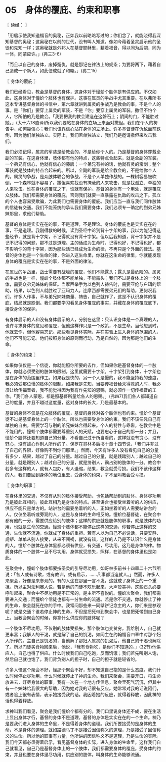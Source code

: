 # 05　身体的覆庇、约束和职事



〖 读经： 〗

「用启示使我知道福音的奥秘，正如我以前略略写过的；你们念了，就能晓得我深知基督的奥秘；这奥秘在以前的世代，没有叫人知道，像如今藉着圣灵启示他的圣徒和先知一样；这奥秘就是外邦人在基督耶稣里，藉着福音，得以同为后嗣，同为一体，同蒙应许。」(弗三3-6)

「而且以自己的身体，废掉冤仇，就是那记在律法上的规条；为要将两下，藉着自己造成一个新人，如此便成就了和睦。」(弗二15)



〖 身体的覆庇 〗

我们已经看见，教会是基督的身体，这身体对于憧蚧个肢体是有供应的。不仅如此，这身体对于憧蚧个肢体也有保护。这事在属灵的争战中尤其重要。在以弗所书这本专讲基督身体的书信中，第六章就讲到属灵的争战乃是教会的事，不是个人的事。是「你们」要穿上属灵的军装，不是「你」要穿上属灵的军装。撒但不怕个人，它所怕的乃是教会。「我要把我的教会建造在这磐石上；阴间的门，不能胜过她。」(太十六18直译)所以我们要站在身体的立场上来面对撒但。我们在个人的祷告中，如何靠信心；我们也该靠信心站在身体的立场上。许多基督徒在仇敌面前跌倒，因为他们单独站立。实际上，我们若单独站立，我们乃是邀请撒但来攻击我们。

我们必须记得，属灵的军装是给教会的，不是给你个人的。乃是基督的身体穿戴全副的军装。在这身体里，肢体都有他的特点，这些特点合起来，就是全副的军装。一个弟兄有信心，他就有信心的藤牌；一个弟兄有神的话，他就有灵的宝剑；整个军装就是肢体的特点合起来的。所以，全副的军装是给全教会的，不是给你个人的。属灵的争战，是众肢体联合的争战，不是个人单独作战的。一棵树容易被吹倒，一个森林就不容易了。撒但喜欢找没有掩蔽的人来攻击，就是找孤立、单独的人来攻击。谁在身体的覆庇之下，谁就有保护。基督的身体有一个用处，就是覆庇众肢体。我们都需要身体的覆庇，否则我们就要一直暴露在仇敌的攻击之下。孤立的个人也容易受欺骗，为此我们也需要身体的覆庇。我们应当一直与我们同作肢体的信徒有交通。我们不能笼统的承认我们需要身体，我们必须专一确定的到弟兄姊妹那里，求他们帮助。

基督的身体是实实在在的事，不是道理，不是理论。身体的覆庇也是实实在在的事，不是道理。我刚得救的时候，读到圣经中论到背十字架的事，我以为能记得这些经节，就是背十字架，不记得就没有背十字架。但以后我知道，背十字架并不是记不记得的问题，那不过是道理。主的话成为生命时，记得也好，不记得也好，都不影响你的背十字架，因为那些话已经成为生命的律，不再只是个外面的律法。基督的身体也是一个生命的律，你进入这生命里，你就在这生命的律里，你就能发现身体的覆庇是实实在在的事，不是外面的律法。

在属世的争战里，战士需要有战壕的覆庇，他们不能露头；露头是最危险的。属灵的争战也是一样，憧蚧个肢体都不能单独，不能露头；我们不过是身体上的一个肢体，需要众弟兄姊妹的保证。当摩西举手为以色列人祷告时，需要亚伦与户珥的帮助，结果，以色列人就胜过了亚玛力人。连摩西都需要弟兄们的帮助，更何况我们。许多人作事，不与弟兄姊妹商量、祷告，自己就作了，这是不认识身体的覆庇，结局就是跌倒。我们都要学习看见身体覆庇的事实，并藏在身体的覆庇底下，接受身体的保护。

有身体启示的人和没有身体启示的人，分别在这里：只认识身体是一个真理的人，也许寻求身体的意见和覆庇，但他这样作只是一个政策，不是生命。当他想到时，他就去作，但他容易忘记。那些看见身体实际，并在实验上进入身体的范围的人，他们不可能忘记。他们按照身体的原则而行动，乃是自然的，因为那是他们的生命。



〖 身体的约束 〗

如果你仅仅是一个信徒，你就能照你所要的去作，但如果你是基督身体的一个肢体，你就必须受别的肢体的限制。这里就需要十字架。十字架引到身体，十字架也是在身体的范围里作工。如果我是快的，另一个人是慢的，我不能坚持我的速度，我必须受那位慢的肢体的限制。如果我是先知，当要传福音给未得救的人时，我必须让给传福音者，我不能觉得因为我有作先知的恩赐，就必须作一切传福音的工作。「我们各人蒙恩，都是照基督所量给各人的恩赐。」(弗四7)我们各人都知道自己的度量，并且不越过这度量，这对身体的长大，乃是最基本的。

基督的身体不仅是在众肢体的覆庇，基督的身体对各个肢体也有约束。憧蚧个基督徒不过是基督身体上的一个肢体，所以也需要受身体的约束。我们不该任凭自己有单独的自由，需要学习与别的弟兄姊妹合得起来。个人的特性与乖僻，在教会中是不能用的。憧蚧个肢体都需要尊重别人的天赋，也要忠心于自己的那一分；并且，憧蚧个肢体还要知道自己的分量，不看自己过于所当看的，这样就没有贪心，没有野心，没有雄心作别人所作的了。保罗在哥林多后书十章十四节说，「我们并非过了自己的界限，好像购不到你们那里。」然而，今天有许多人没有看见自己的分量有多少，结果，越过了自己的分量。越过自己的分量，就是践踏别人；越过自己的分量，就是踢别人；越过自己的分量，就是挤别人，霸占别的肢体的一分。教会中若多有这样的人，就有人包办，有人退缩，结果，教会就受亏损。我们不该作这样的人，我们要回到身体的地位里去，受身体的约束，才不至叫教会受亏损。



〖 身体的职事 〗

在身体里的交通，不仅有从别的肢体接受帮助，也包括帮助别的肢体。身体尽功用乃是彼此互相的。彼此互相乃是身体的特点。甚至讲台也接受坐着听的人的供应，供应不能只是单方的。站讲台的需要坐着听的人，正如坐着听的人需要站讲台的人。仅仅坐着听或旁观的人，这是与身体的生命相反的。憧蚧位基督徒，在聚会中都有他的一分，需要供应给别的肢体；这样的供应就是肢体的职事，就是肢体的功用，也就是生命的交通。憧蚧个肢体都不能停止这样的交通，你若停止这样的交通，生命就不流通，你就成了身体的重担。若有人以为自己不必说话，只要安静、规矩、单单从别人接受，从来不闯祸，就没有错，这样的人乃是不认识什么是身体的人。憧蚧个肢体在身体里都必须有供应，有交通，尽功用。这乃是身体的律。物质身体的一个肢体一旦不尽功用，身体就受损失，照样，在基督的身体里也是如此。

在聚会中，憧蚧个肢体都要按圣灵的引导尽功用，如哥林多前书十四章二十六节所说：「各人或有诗歌，或有教训，或有启示，……凡事都当造就人。」然而，许多人来聚会，好像是来参观的。有的人坐在那里一言不发，这就成了身体上的一个重担。所以主对法利赛人说，若是他的门徒不欢乐起来，大声赞美神，这些石头必要呼叫起来，聚会中不尽功用是不正常的，是主所不喜悦的。憧蚧次聚会，我们都需要进入交通；而憧蚧个信徒也都有一分生命的流通。若是你不交通，你就停止了神的生命，聚会就死在你的手中。我常问那些来一同擘饼记念主的人，你们来是参观呢？或是交通？谁若停止神的生命，不但是把死带到聚会中，也是把死带到自己身上。当教会聚会的时候，你拿什么供应你的肢体呢？

一个肢体不尽功用，不仅别的肢体受损失，那个肢体也变贫穷。我给别人，自己就更丰富；我解人的干渴，就是解了自己的饥渴，如同主在约翰福音四章中对那个妇人所作的。主自己是饥渴的，当他解了那妇人属灵的饥渴后，他自己的干渴也解除了。所以门徒买食物回来后，他说，「我有食物吃，是你们不知道的。」(32节)他供应人，自己也得了供应。什么时候我们自己吃饱，反而饥饿；我们若先叫别人饱，然后自己就也饱了。我们背负别人的担子时，自己的担子就是轻省的。

许多人怪这个聚会不好，怪那个聚会不好，却不知道自己抱的是什么态度。我们什么时候停止尽功用，什么时候就停止了神的生命。我们来聚会，需要开口，将生命放进去，好尽身体的职事。我有一次在一个地方传信息，聚会里死气沉沉，但其中有一个姊妹给我很大的帮助，因为她对我的话很有反应。她常常对我的话说阿们，或者脸上很有表情，表示她接受我的话。我因着她的反应，就得着释放，因此神的话也得着释放。

求神叫我们看见，聚会是我们憧蚧个都有分的。我们口里说身体还不成，要在生活上显出身体才行，基督的身体不是道理，基督的身体是实实在在的一个生命。神乃是要我们进入身体的生命里，不是得着身体的道理。我们所要接受的是身体的生命，不是身体的道理。就如路德马丁不是接受因信称义的道理，乃是接受了因信称义的生命。所以他的职事有力量，他所讲的因信称义不是道理，乃是生命的实际。我们今天都必须得着启示，看见基督身体的实际，进入身体的生命里。这样我们自己就看见，自己乃是基督身体上的一个肢体，我们都需要身体的覆庇，受身体的约束，并且也要在身体里尽功用，供应别的肢体，叫身体的生命能够流通。

